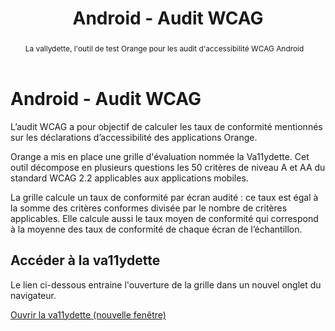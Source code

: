 ﻿---
title: "Android - Audit WCAG"
abstract: "La vallydette, l'outil de test Orange pour les audit d'accessibilité WCAG Android "
---

# Android - Audit WCAG

L’audit WCAG a pour objectif de calculer les taux de conformité mentionnés sur les déclarations d’accessibilité des applications Orange.

Orange a mis en place une grille d'évaluation nommée la Va11ydette. Cet outil décompose en plusieurs questions les 50 critères de niveau A et AA du standard WCAG 2.2 applicables aux applications mobiles.

La grille calcule un taux de conformité par écran audité : ce taux est égal à la somme des critères conformes divisée par le nombre de critères applicables. Elle calcule aussi le taux moyen de conformité qui correspond à la moyenne des taux de conformité de chaque écran de l’échantillon.

## Accéder à la va11ydette

Le lien ci-dessous entraine l'ouverture de la grille dans un nouvel onglet du navigateur.  

<a href="https://la-va11ydette.orange.com/?list=wcag-android&lang=fr" target="_blank" rel="noopener noreferrer" class="btn btn-outline-secondary" title="Ouvrir la va11ydette (nouvelle fenêtre)">Ouvrir la va11ydette<span class="visually-hidden"> (nouvelle fenêtre)</span></a>
